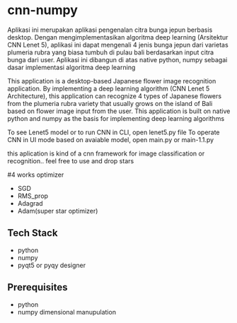 # cnn-numpy
Aplikasi ini merupakan aplikasi pengenalan citra bunga jepun berbasis desktop. Dengan mengimplementasikan algoritma deep learning (Arsitektur CNN Lenet 5), aplikasi ini dapat mengenali 4 jenis bunga jepun dari varietas plumeria rubra yang biasa tumbuh di pulau bali berdasarkan input citra bunga dari user. Aplikasi ini dibangun di atas native python, numpy sebagai dasar implementasi algoritma deep learning

This application is a desktop-based Japanese flower image recognition application. By implementing a deep learning algorithm (CNN Lenet 5 Architecture), this application can recognize 4 types of Japanese flowers from the plumeria rubra variety that usually grows on the island of Bali based on flower image input from the user. This application is built on native python and numpy as the basis for implementing deep learning algorithms

To see Lenet5 model or to run CNN in CLI, open lenet5.py file
To operate CNN in UI mode based on avaiable model,  open main.py or main-1.1.py

this aplication is kind of a cnn framework for image classification or recognition.. feel free to use and drop stars

#4 works optimizer
- SGD
- RMS_prop
- Adagrad
- Adam(super star optimizer)

## Tech Stack

 - python
 - numpy
 - pyqt5 or pyqy designer
 
 ## Prerequisites
 
 - python
 - numpy dimensional manupulation
